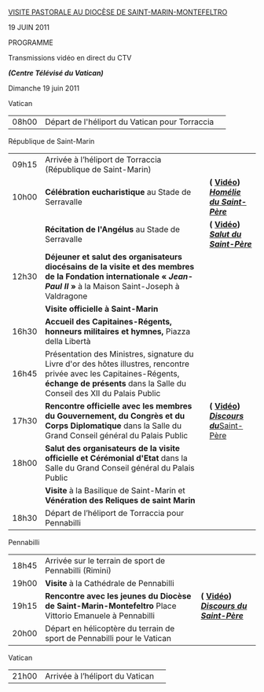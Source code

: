 [VISITE PASTORALE AU DIOCÈSE DE SAINT-MARIN-MONTEFELTRO](/content/benedict-xvi/fr/travels/2011/index_san-marino.html)

19 JUIN 2011

PROGRAMME

Transmissions vidéo en direct du CTV

***(Centre Télévisé du Vatican)***

Dimanche 19 juin 2011

Vatican

|     |     |     |
| --- | --- | --- |
| 08h00 | Départ de l'héliport du Vatican pour Torraccia |  |

République de Saint-Marin

|     |     |     |
| --- | --- | --- |
| 09h15 | Arrivée à l’héliport de Torraccia (République de Saint-Marin) |  |
| 10h00 | **Célébration eucharistique** au Stade de Serravalle | **( [Vidéo](http://player.rv.va/vaticanplayer.asp?language=it&tic=VA_B7YFFSL4))**<br>***[Homélie du Saint-Père](/content/benedict-xvi/fr/homilies/2011/documents/hf_ben-xvi_hom_20110619_san-marino.html)*** |
|  | **Récitation de l'Angélus** au Stade de Serravalle | **( [Vidéo](http://player.rv.va/vaticanplayer.asp?language=it&tic=VA_63ESTLGY))**<br>***[Salut du Saint-Père](/content/benedict-xvi/fr/angelus/2011/documents/hf_ben-xvi_ang_20110619_san-marino.html)*** |
| 12h30 | **Déjeuner et salut des organisateurs diocésains de la visite et des membres de la Fondation internationale « *Jean-Paul II* »** à la Maison Saint-Joseph à Valdragone |  |
|  | **Visite officielle à Saint-Marin** |  |
| 16h30 | **Accueil des Capitaines-Régents, honneurs militaires et hymnes,** Piazza della Libertà |  |
| 16h45 | Présentation des Ministres, signature du Livre d'or des hôtes illustres, rencontre privée avec les Capitaines-Régents, **échange de présents** dans la Salle du Conseil des XII du Palais Public |  |
| 17h30 | **Rencontre officielle avec les membres du Gouvernement, du Congrès et du Corps Diplomatique** dans la Salle du Grand Conseil général du Palais Public | **( [Vidéo](http://player.rv.va/vaticanplayer.asp?language=it&tic=VA_NF9JUOLY))**<br>***[Discours du](/content/benedict-xvi/fr/speeches/2011/june/documents/hf_ben-xvi_spe_20110619_cd-san-marino.html)***[Saint-Père](/content/benedict-xvi/fr/speeches/2011/june/documents/hf_ben-xvi_spe_20110619_cd-san-marino.html) |
| 18h00 | **Salut des organisateurs de la visite officielle et Cérémonial d'Etat** dans la Salle du Grand Conseil général du Palais Public |  |
|  | **Visite** à la Basilique de Saint-Marin et **Vénération des Reliques de saint Marin** |  |
| 18h30 | Départ de l’héliport de Torraccia pour Pennabilli |  |

Pennabilli

|     |     |     |
| --- | --- | --- |
| 18h45 | Arrivée sur le terrain de sport de Pennabilli (Rimini) |  |
| 19h00 | **Visite** à la Cathédrale de Pennabilli |  |
| 19h15 | **Rencontre avec les jeunes du Diocèse de Saint-Marin-Montefeltro** Place Vittorio Emanuele à Pennabilli | **( [Vidéo](http://player.rv.va/vaticanplayer.asp?language=it&tic=VA_T8EP9D4I))**<br>***[Discours du Saint-Père](/content/benedict-xvi/fr/speeches/2011/june/documents/hf_ben-xvi_spe_20110619_giovani-san-marino.html)*** |
| 20h00 | Départ en hélicoptère du terrain de sport de Pennabilli pour le Vatican |  |

Vatican

|     |     |     |
| --- | --- | --- |
| 21h00 | Arrivée à l’héliport du Vatican |  |